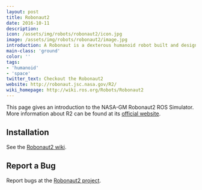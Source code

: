 ```yaml
---
layout: post
title: Robonaut2
date: 2016-10-11
description:
icon: /assets/img/robots/robonaut2/icon.jpg
image: /assets/img/robots/robonaut2/image.jpg
introduction: A Robonaut is a dexterous humanoid robot built and designed at NASA Johnson Space Center in Houston, Texas.
main-class: 'ground'
color: ''
tags:
- 'humanoid'
- 'space'
twitter_text: Checkout the Robonaut2
website: http://robonaut.jsc.nasa.gov/R2/
wiki_homepage: http://wiki.ros.org/Robots/Robonaut2
---
```


This page gives an introduction to the NASA-GM Robonaut2 ROS Simulator. More information about R2 can be found at its [official website](http://robonaut.jsc.nasa.gov/).

## Installation

See the [Robonaut2 wiki](https://gitlab.com/nasa-jsc-robotics/robonaut2/wikis/R2%20Gazebo%20Simulation).

## Report a Bug

Report bugs at the [Robonaut2 project](https://gitlab.com/nasa-jsc-robotics/robonaut2/issues).

